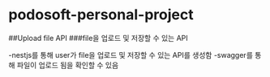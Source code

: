 # podosoft-personal-project

##Upload file API
###file을 업로드 및 저장할 수 있는 API

-nestjs를 통해 user가 file을 업로드 및 저장할 수 있는 API를 생성함
-swagger를 통해 파일이 업로드 됨을 확인할 수 있음
